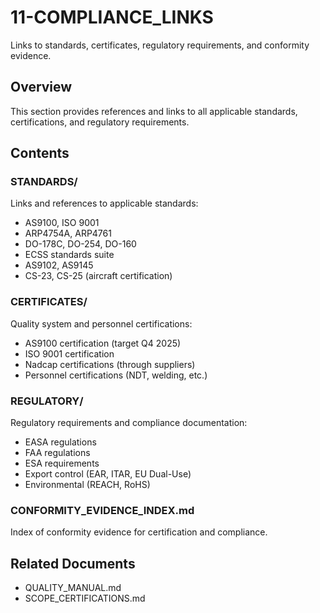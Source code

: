# 11-COMPLIANCE_LINKS

Links to standards, certificates, regulatory requirements, and conformity evidence.

## Overview

This section provides references and links to all applicable standards, certifications, and regulatory requirements.

## Contents

### STANDARDS/
Links and references to applicable standards:
- AS9100, ISO 9001
- ARP4754A, ARP4761
- DO-178C, DO-254, DO-160
- ECSS standards suite
- AS9102, AS9145
- CS-23, CS-25 (aircraft certification)

### CERTIFICATES/
Quality system and personnel certifications:
- AS9100 certification (target Q4 2025)
- ISO 9001 certification
- Nadcap certifications (through suppliers)
- Personnel certifications (NDT, welding, etc.)

### REGULATORY/
Regulatory requirements and compliance documentation:
- EASA regulations
- FAA regulations
- ESA requirements
- Export control (EAR, ITAR, EU Dual-Use)
- Environmental (REACH, RoHS)

### CONFORMITY_EVIDENCE_INDEX.md
Index of conformity evidence for certification and compliance.

## Related Documents

- QUALITY_MANUAL.md
- SCOPE_CERTIFICATIONS.md
